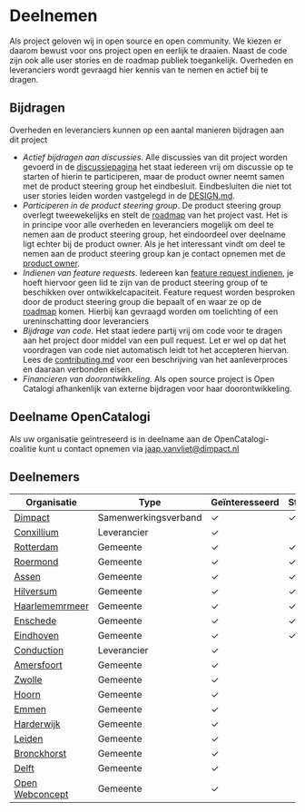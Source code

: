 # Deelnemen

Als project geloven wij in open source en open community. We kiezen er daarom bewust voor ons project open en eerlijk te draaien. Naast de code zijn ook alle user stories en de roadmap publiek toegankelijk. Overheden en leveranciers wordt gevraagd hier kennis van te nemen en actief bij te dragen.

## Bijdragen

Overheden en leveranciers kunnen op een aantal manieren bijdragen aan dit project

- *Actief bijdragen aan discussies*.  Alle discussies van dit project worden gevoerd in de [discussiepagina](https://github.com/orgs/OpenCatalogi/discussions) het staat iedereen vrij om discussie op te starten of hierin te participeren, maar de product owner neemt samen met de product steering group het eindbesluit. Eindbesluiten die niet tot user stories leiden worden vastgelegd in de [DESIGN.md](../DESIGN.md).
- *Participeren in de product steering group*. De product steering group overlegt tweewekelijks en stelt de  [roadmap](https://github.com/orgs/OpenCatalogi/projects/1) van het project vast.  Het is in principe voor alle overheden en leveranciers mogelijk om deel te nemen aan de product steering group, het eindoordeel over deelname ligt echter bij de product owner.  Als je het interessant vindt om deel te nemen aan de product steering group kan je contact opnemen met de [product owner](https://github.com/RonaldvCortenberghe).
- *Indienen van feature requests*. Iedereen kan [feature request indienen](https://github.com/OpenCatalogi/.github/issues/new/choose), je hoeft hiervoor geen lid te zijn van de product steering group of te beschikken over ontwikkelcapaciteit.  Feature request worden besproken door de product steering group die bepaalt of en waar ze op de [roadmap](https://github.com/orgs/OpenCatalogi/projects/1) komen. Hierbij kan gevraagd worden om toelichting of een ureninschatting door leveranciers
- *Bijdrage van code*. Het staat iedere partij vrij om code voor te dragen aan het project door middel van een pull request. Let er wel op dat het voordragen van code niet automatisch leidt tot het accepteren hiervan. Lees de [contributing.md](../CONTRIBUTING.md) voor een beschrijving van het aanleverproces en daaraan verbonden eisen.
- *Financieren van doorontwikkeling*. Als open source project is Open Catalogi afhankenlijk van externe bijdragen voor haar doorontwikkeling.

## Deelname OpenCatalogi

Als uw organisatie geïntreseerd is in deelname aan de OpenCatalogi-coalitie kunt u contact opnemen via [jaap.vanvliet@dimpact.nl](jaap.vanvliet@dimpact.nl)

## Deelnemers

| Organisatie                                        | Type                | Geïnteresseerd | Stuurgroep | Installatie                                        | Financiering |
|----------------------------------------------------|---------------------|----------------|-----------|----------------------------------------------------|--------------|
| [Dimpact](https://www.dimpact.nl)                  | Samenwerkingsverband| ✓                | ✓         | ✓                                                  | ✓            |
| [Conxillium](https://www.conxillium.com)           | Leverancier         | ✓                |           |                                                    |             |
| [Rotterdam](https://www.rotterdam.nl)              | Gemeente            | ✓                | ✓         | ✓                                                  | ✓            |
| [Roermond](https://www.roermond.nl)                | Gemeente            | ✓                | ✓         |                                                    | ✓            |
| [Assen](https://www.assen.nl)                      | Gemeente            | ✓                | ✓         |                                                    | ✓            |
| [Hilversum](https://www.hilversum.nl)              | Gemeente            | ✓              | ✓         |                                                    | ✓            |
| [Haarlememrmeer](https://haarlemmermeergemeente.nl) | Gemeente     | ✓              | ✓         |                                                    | ✓            |
| [Enschede](https://www.enschede.nl)                 | Gemeente            | ✓              | ✓         |                                                    | ✓            |
| [Eindhoven](https://www.eindhoven.nl)              | Gemeente            | ✓              | ✓         |                                                    | ✓            |
| [Conduction](https://www.conduction.nl)            | Leverancier         | ✓              |           | ✓                                                  |              |
| [Amersfoort](https://www.amersfoort.nl)            | Gemeente            | ✓              |           |                                                    |              |
| [Zwolle](https://www.zwolle.nl)                    | Gemeente            | ✓              |           |                                                    |              |
| [Hoorn](https://www.hoorn.nl)                      | Gemeente            | ✓              |           |                                                    |              |
| [Emmen](https://www.emmen.nl)                      | Gemeente            | ✓              |           |                                                    |              |
| [Harderwijk](https://www.harderwijk.nl)             | Gemeente            | ✓              |           |                                                    |              |
| [Leiden](https://gemeente.leiden.nl)               | Gemeente            | ✓              |           | [link](https://gemeente-leiden.github.io/.github/) |              |
| [Bronckhorst](https://www.bronckhorst.nl)          | Gemeente            | ✓              |           |                                                    |              |
| [Delft](https://www.delft.nl)                      | Gemeente            | ✓              |           |                                                    |              |
| [Open Webconcept](https://openwebconcept.nl/)            | Gemeente            | ✓              |           | ✓                                                  |              |
